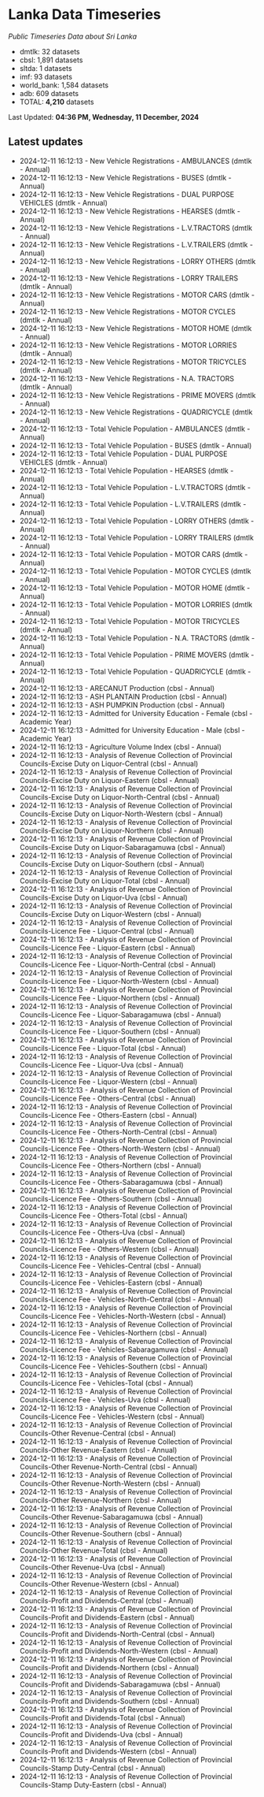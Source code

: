 # Lanka Data Timeseries
*Public Timeseries Data about Sri Lanka*

* dmtlk: 32 datasets
* cbsl: 1,891 datasets
* sltda: 1 datasets
* imf: 93 datasets
* world_bank: 1,584 datasets
* adb: 609 datasets
* TOTAL: **4,210** datasets

Last Updated: **04:36 PM, Wednesday, 11 December, 2024**

## Latest updates

* 2024-12-11 16:12:13 - New Vehicle Registrations - AMBULANCES (dmtlk - Annual)
* 2024-12-11 16:12:13 - New Vehicle Registrations - BUSES (dmtlk - Annual)
* 2024-12-11 16:12:13 - New Vehicle Registrations - DUAL PURPOSE VEHICLES (dmtlk - Annual)
* 2024-12-11 16:12:13 - New Vehicle Registrations - HEARSES (dmtlk - Annual)
* 2024-12-11 16:12:13 - New Vehicle Registrations - L.V.TRACTORS (dmtlk - Annual)
* 2024-12-11 16:12:13 - New Vehicle Registrations - L.V.TRAILERS (dmtlk - Annual)
* 2024-12-11 16:12:13 - New Vehicle Registrations - LORRY OTHERS (dmtlk - Annual)
* 2024-12-11 16:12:13 - New Vehicle Registrations - LORRY TRAILERS (dmtlk - Annual)
* 2024-12-11 16:12:13 - New Vehicle Registrations - MOTOR CARS (dmtlk - Annual)
* 2024-12-11 16:12:13 - New Vehicle Registrations - MOTOR CYCLES (dmtlk - Annual)
* 2024-12-11 16:12:13 - New Vehicle Registrations - MOTOR HOME (dmtlk - Annual)
* 2024-12-11 16:12:13 - New Vehicle Registrations - MOTOR LORRIES (dmtlk - Annual)
* 2024-12-11 16:12:13 - New Vehicle Registrations - MOTOR TRICYCLES (dmtlk - Annual)
* 2024-12-11 16:12:13 - New Vehicle Registrations - N.A. TRACTORS (dmtlk - Annual)
* 2024-12-11 16:12:13 - New Vehicle Registrations - PRIME MOVERS (dmtlk - Annual)
* 2024-12-11 16:12:13 - New Vehicle Registrations - QUADRICYCLE (dmtlk - Annual)
* 2024-12-11 16:12:13 - Total Vehicle Population - AMBULANCES (dmtlk - Annual)
* 2024-12-11 16:12:13 - Total Vehicle Population - BUSES (dmtlk - Annual)
* 2024-12-11 16:12:13 - Total Vehicle Population - DUAL PURPOSE VEHICLES (dmtlk - Annual)
* 2024-12-11 16:12:13 - Total Vehicle Population - HEARSES (dmtlk - Annual)
* 2024-12-11 16:12:13 - Total Vehicle Population - L.V.TRACTORS (dmtlk - Annual)
* 2024-12-11 16:12:13 - Total Vehicle Population - L.V.TRAILERS (dmtlk - Annual)
* 2024-12-11 16:12:13 - Total Vehicle Population - LORRY OTHERS (dmtlk - Annual)
* 2024-12-11 16:12:13 - Total Vehicle Population - LORRY TRAILERS (dmtlk - Annual)
* 2024-12-11 16:12:13 - Total Vehicle Population - MOTOR CARS (dmtlk - Annual)
* 2024-12-11 16:12:13 - Total Vehicle Population - MOTOR CYCLES (dmtlk - Annual)
* 2024-12-11 16:12:13 - Total Vehicle Population - MOTOR HOME (dmtlk - Annual)
* 2024-12-11 16:12:13 - Total Vehicle Population - MOTOR LORRIES (dmtlk - Annual)
* 2024-12-11 16:12:13 - Total Vehicle Population - MOTOR TRICYCLES (dmtlk - Annual)
* 2024-12-11 16:12:13 - Total Vehicle Population - N.A. TRACTORS (dmtlk - Annual)
* 2024-12-11 16:12:13 - Total Vehicle Population - PRIME MOVERS (dmtlk - Annual)
* 2024-12-11 16:12:13 - Total Vehicle Population - QUADRICYCLE (dmtlk - Annual)
* 2024-12-11 16:12:13 - ARECANUT Production (cbsl - Annual)
* 2024-12-11 16:12:13 - ASH PLANTAIN Production (cbsl - Annual)
* 2024-12-11 16:12:13 - ASH PUMPKIN Production (cbsl - Annual)
* 2024-12-11 16:12:13 - Admitted for University Education - Female (cbsl - Academic Year)
* 2024-12-11 16:12:13 - Admitted for University Education - Male (cbsl - Academic Year)
* 2024-12-11 16:12:13 - Agriculture Volume Index (cbsl - Annual)
* 2024-12-11 16:12:13 - Analysis of Revenue Collection of Provincial Councils-Excise Duty on Liquor-Central (cbsl - Annual)
* 2024-12-11 16:12:13 - Analysis of Revenue Collection of Provincial Councils-Excise Duty on Liquor-Eastern (cbsl - Annual)
* 2024-12-11 16:12:13 - Analysis of Revenue Collection of Provincial Councils-Excise Duty on Liquor-North-Central (cbsl - Annual)
* 2024-12-11 16:12:13 - Analysis of Revenue Collection of Provincial Councils-Excise Duty on Liquor-North-Western (cbsl - Annual)
* 2024-12-11 16:12:13 - Analysis of Revenue Collection of Provincial Councils-Excise Duty on Liquor-Northern (cbsl - Annual)
* 2024-12-11 16:12:13 - Analysis of Revenue Collection of Provincial Councils-Excise Duty on Liquor-Sabaragamuwa (cbsl - Annual)
* 2024-12-11 16:12:13 - Analysis of Revenue Collection of Provincial Councils-Excise Duty on Liquor-Southern (cbsl - Annual)
* 2024-12-11 16:12:13 - Analysis of Revenue Collection of Provincial Councils-Excise Duty on Liquor-Total (cbsl - Annual)
* 2024-12-11 16:12:13 - Analysis of Revenue Collection of Provincial Councils-Excise Duty on Liquor-Uva (cbsl - Annual)
* 2024-12-11 16:12:13 - Analysis of Revenue Collection of Provincial Councils-Excise Duty on Liquor-Western (cbsl - Annual)
* 2024-12-11 16:12:13 - Analysis of Revenue Collection of Provincial Councils-Licence Fee - Liquor-Central (cbsl - Annual)
* 2024-12-11 16:12:13 - Analysis of Revenue Collection of Provincial Councils-Licence Fee - Liquor-Eastern (cbsl - Annual)
* 2024-12-11 16:12:13 - Analysis of Revenue Collection of Provincial Councils-Licence Fee - Liquor-North-Central (cbsl - Annual)
* 2024-12-11 16:12:13 - Analysis of Revenue Collection of Provincial Councils-Licence Fee - Liquor-North-Western (cbsl - Annual)
* 2024-12-11 16:12:13 - Analysis of Revenue Collection of Provincial Councils-Licence Fee - Liquor-Northern (cbsl - Annual)
* 2024-12-11 16:12:13 - Analysis of Revenue Collection of Provincial Councils-Licence Fee - Liquor-Sabaragamuwa (cbsl - Annual)
* 2024-12-11 16:12:13 - Analysis of Revenue Collection of Provincial Councils-Licence Fee - Liquor-Southern (cbsl - Annual)
* 2024-12-11 16:12:13 - Analysis of Revenue Collection of Provincial Councils-Licence Fee - Liquor-Total (cbsl - Annual)
* 2024-12-11 16:12:13 - Analysis of Revenue Collection of Provincial Councils-Licence Fee - Liquor-Uva (cbsl - Annual)
* 2024-12-11 16:12:13 - Analysis of Revenue Collection of Provincial Councils-Licence Fee - Liquor-Western (cbsl - Annual)
* 2024-12-11 16:12:13 - Analysis of Revenue Collection of Provincial Councils-Licence Fee - Others-Central (cbsl - Annual)
* 2024-12-11 16:12:13 - Analysis of Revenue Collection of Provincial Councils-Licence Fee - Others-Eastern (cbsl - Annual)
* 2024-12-11 16:12:13 - Analysis of Revenue Collection of Provincial Councils-Licence Fee - Others-North-Central (cbsl - Annual)
* 2024-12-11 16:12:13 - Analysis of Revenue Collection of Provincial Councils-Licence Fee - Others-North-Western (cbsl - Annual)
* 2024-12-11 16:12:13 - Analysis of Revenue Collection of Provincial Councils-Licence Fee - Others-Northern (cbsl - Annual)
* 2024-12-11 16:12:13 - Analysis of Revenue Collection of Provincial Councils-Licence Fee - Others-Sabaragamuwa (cbsl - Annual)
* 2024-12-11 16:12:13 - Analysis of Revenue Collection of Provincial Councils-Licence Fee - Others-Southern (cbsl - Annual)
* 2024-12-11 16:12:13 - Analysis of Revenue Collection of Provincial Councils-Licence Fee - Others-Total (cbsl - Annual)
* 2024-12-11 16:12:13 - Analysis of Revenue Collection of Provincial Councils-Licence Fee - Others-Uva (cbsl - Annual)
* 2024-12-11 16:12:13 - Analysis of Revenue Collection of Provincial Councils-Licence Fee - Others-Western (cbsl - Annual)
* 2024-12-11 16:12:13 - Analysis of Revenue Collection of Provincial Councils-Licence Fee - Vehicles-Central (cbsl - Annual)
* 2024-12-11 16:12:13 - Analysis of Revenue Collection of Provincial Councils-Licence Fee - Vehicles-Eastern (cbsl - Annual)
* 2024-12-11 16:12:13 - Analysis of Revenue Collection of Provincial Councils-Licence Fee - Vehicles-North-Central (cbsl - Annual)
* 2024-12-11 16:12:13 - Analysis of Revenue Collection of Provincial Councils-Licence Fee - Vehicles-North-Western (cbsl - Annual)
* 2024-12-11 16:12:13 - Analysis of Revenue Collection of Provincial Councils-Licence Fee - Vehicles-Northern (cbsl - Annual)
* 2024-12-11 16:12:13 - Analysis of Revenue Collection of Provincial Councils-Licence Fee - Vehicles-Sabaragamuwa (cbsl - Annual)
* 2024-12-11 16:12:13 - Analysis of Revenue Collection of Provincial Councils-Licence Fee - Vehicles-Southern (cbsl - Annual)
* 2024-12-11 16:12:13 - Analysis of Revenue Collection of Provincial Councils-Licence Fee - Vehicles-Total (cbsl - Annual)
* 2024-12-11 16:12:13 - Analysis of Revenue Collection of Provincial Councils-Licence Fee - Vehicles-Uva (cbsl - Annual)
* 2024-12-11 16:12:13 - Analysis of Revenue Collection of Provincial Councils-Licence Fee - Vehicles-Western (cbsl - Annual)
* 2024-12-11 16:12:13 - Analysis of Revenue Collection of Provincial Councils-Other Revenue-Central (cbsl - Annual)
* 2024-12-11 16:12:13 - Analysis of Revenue Collection of Provincial Councils-Other Revenue-Eastern (cbsl - Annual)
* 2024-12-11 16:12:13 - Analysis of Revenue Collection of Provincial Councils-Other Revenue-North-Central (cbsl - Annual)
* 2024-12-11 16:12:13 - Analysis of Revenue Collection of Provincial Councils-Other Revenue-North-Western (cbsl - Annual)
* 2024-12-11 16:12:13 - Analysis of Revenue Collection of Provincial Councils-Other Revenue-Northern (cbsl - Annual)
* 2024-12-11 16:12:13 - Analysis of Revenue Collection of Provincial Councils-Other Revenue-Sabaragamuwa (cbsl - Annual)
* 2024-12-11 16:12:13 - Analysis of Revenue Collection of Provincial Councils-Other Revenue-Southern (cbsl - Annual)
* 2024-12-11 16:12:13 - Analysis of Revenue Collection of Provincial Councils-Other Revenue-Total (cbsl - Annual)
* 2024-12-11 16:12:13 - Analysis of Revenue Collection of Provincial Councils-Other Revenue-Uva (cbsl - Annual)
* 2024-12-11 16:12:13 - Analysis of Revenue Collection of Provincial Councils-Other Revenue-Western (cbsl - Annual)
* 2024-12-11 16:12:13 - Analysis of Revenue Collection of Provincial Councils-Profit and Dividends-Central (cbsl - Annual)
* 2024-12-11 16:12:13 - Analysis of Revenue Collection of Provincial Councils-Profit and Dividends-Eastern (cbsl - Annual)
* 2024-12-11 16:12:13 - Analysis of Revenue Collection of Provincial Councils-Profit and Dividends-North-Central (cbsl - Annual)
* 2024-12-11 16:12:13 - Analysis of Revenue Collection of Provincial Councils-Profit and Dividends-North-Western (cbsl - Annual)
* 2024-12-11 16:12:13 - Analysis of Revenue Collection of Provincial Councils-Profit and Dividends-Northern (cbsl - Annual)
* 2024-12-11 16:12:13 - Analysis of Revenue Collection of Provincial Councils-Profit and Dividends-Sabaragamuwa (cbsl - Annual)
* 2024-12-11 16:12:13 - Analysis of Revenue Collection of Provincial Councils-Profit and Dividends-Southern (cbsl - Annual)
* 2024-12-11 16:12:13 - Analysis of Revenue Collection of Provincial Councils-Profit and Dividends-Total (cbsl - Annual)
* 2024-12-11 16:12:13 - Analysis of Revenue Collection of Provincial Councils-Profit and Dividends-Uva (cbsl - Annual)
* 2024-12-11 16:12:13 - Analysis of Revenue Collection of Provincial Councils-Profit and Dividends-Western (cbsl - Annual)
* 2024-12-11 16:12:13 - Analysis of Revenue Collection of Provincial Councils-Stamp Duty-Central (cbsl - Annual)
* 2024-12-11 16:12:13 - Analysis of Revenue Collection of Provincial Councils-Stamp Duty-Eastern (cbsl - Annual)